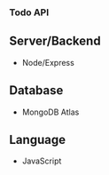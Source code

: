 ### Todo API

## Server/Backend

- Node/Express

## Database

- MongoDB Atlas

## Language

- JavaScript
